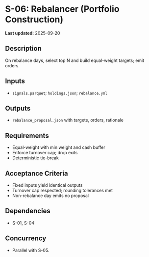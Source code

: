 # S-06: Rebalancer (Portfolio Construction)

**Last updated:** 2025-09-20

## Description
On rebalance days, select top N and build equal-weight targets; emit orders.

## Inputs
- `signals.parquet`; `holdings.json`; `rebalance.yml`

## Outputs
- `rebalance_proposal.json` with targets, orders, rationale

## Requirements
- Equal-weight with min weight and cash buffer
- Enforce turnover cap; drop exits
- Deterministic tie-break

## Acceptance Criteria
- Fixed inputs yield identical outputs
- Turnover cap respected; rounding tolerances met
- Non-rebalance day emits no proposal

## Dependencies
- S-01, S-04

## Concurrency
- Parallel with S-05.
